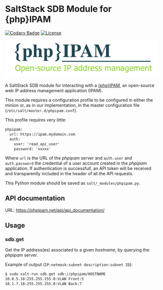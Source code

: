 # SaltStack SDB Module for {php}IPAM

[![Codacy Badge](https://api.codacy.com/project/badge/Grade/48f891143bbb41baa8a9da9d33010fb8)](https://www.codacy.com/app/madrisan/saltstack-sdb-phpipam?utm_source=github.com&amp;utm_medium=referral&amp;utm_content=madrisan/saltstack-sdb-phpipam&amp;utm_campaign=Badge_Grade)
[![License](https://img.shields.io/badge/License-Apache--2.0-blue.svg)](https://spdx.org/licenses/Apache-2.0.html)

![](images/phpipam_logo.png?raw=true)

A SaltStack SDB module for interacting with a
[{php}IPAM](https://phpipam.net/), an open-source web IP address management application (IPAM).

This module requires a configuration profile to be configured in either the minion or, as in our implementation, in the master configuration file (`/etc/salt/master.d/phpipam.conf`).

This profile requires very little:

    phpipam:
      url: https://ipam.mydomain.com
      auth:
        user: 'read_api_user'
        password: 'xxxxx'

Where `url` is the URL of the *phpipam* server and `auth.user` and `auth.password` the credential of a user account created in the *phpipam* application. If authentication is successfull, an API token will be received and transparently included in the header of all the API requests.

This Python module should be saved as `salt/_modules/phpipam.py`.

## API documentation

URL: <https://phpipam.net/api/api_documentation/>

## Usage

### sdb.get

Get the IP address(es) associated to a given *hostname*, by querying the *phpipam* server.

Example of output (`IP:netmask:subnet description:subnet ID`):

    $ sudo salt-run sdb.get sdb://phpipam/HOSTNAME
    10.0.5.18:255.255.255.0:VLAN Front:5
    10.1.7.18:255.255.255.0:VLAN Back:7

